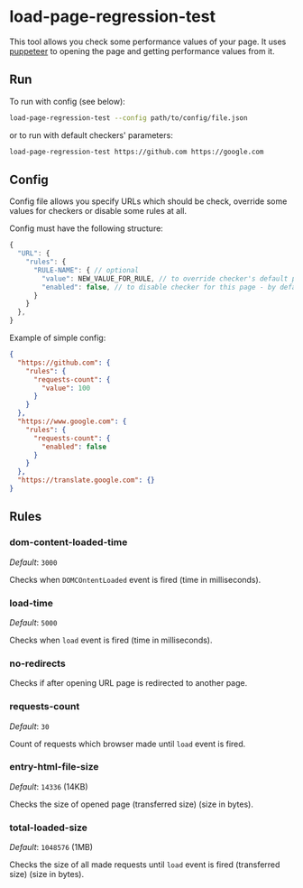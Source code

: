 # load-page-regression-test

This tool allows you check some performance values of your page.
It uses [puppeteer](https://github.com/GoogleChrome/puppeteer) to opening the page and getting performance values from it.

## Run

To run with config (see below):

```bash
load-page-regression-test --config path/to/config/file.json
```

or to run with default checkers' parameters:

```bash
load-page-regression-test https://github.com https://google.com
```

## Config

Config file allows you specify URLs which should be check, override some values for checkers or disable some rules at all.

Config must have the following structure:

```javascript
{
  "URL": {
    "rules": {
      "RULE-NAME": { // optional
        "value": NEW_VALUE_FOR_RULE, // to override checker's default parameter
        "enabled": false, // to disable checker for this page - by default all checkers are enabled
      }
    }
  },
}
```

Example of simple config:

```json
{
  "https://github.com": {
    "rules": {
      "requests-count": {
        "value": 100
      }
    }
  },
  "https://www.google.com": {
    "rules": {
      "requests-count": {
        "enabled": false
      }
    }
  },
  "https://translate.google.com": {}
}
```

## Rules

### dom-content-loaded-time

*Default*: `3000`

Checks when `DOMCOntentLoaded` event is fired (time in milliseconds).

### load-time

*Default*: `5000`

Checks when `load` event is fired (time in milliseconds).

### no-redirects

Checks if after opening URL page is redirected to another page.

### requests-count

*Default*: `30`

Count of requests which browser made until `load` event is fired.

### entry-html-file-size

*Default*: `14336` (14KB)

Checks the size of opened page (transferred size) (size in bytes).


### total-loaded-size

*Default*: `1048576` (1MB)

Checks the size of all made requests until `load` event is fired (transferred size) (size in bytes).
